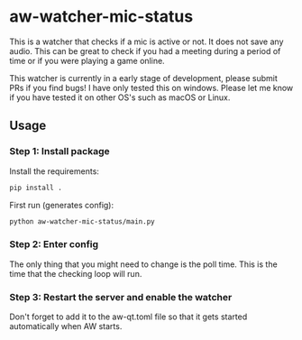 aw-watcher-mic-status
==================

This is a watcher that checks if a mic is active or not. It does not save any audio. This can be great to check if you had a meeting during a period of time or if you were playing a game online.

This watcher is currently in a early stage of development, please submit PRs if you find bugs! I have only tested this on windows. Please let me know if you have tested it on other OS's such as macOS or Linux.


## Usage

### Step 1: Install package

Install the requirements:

```sh
pip install .
```

First run (generates config):
```sh
python aw-watcher-mic-status/main.py
```

### Step 2: Enter config

The only thing that you might need to change is the poll time. This is the time that the checking loop will run. 


### Step 3: Restart the server and enable the watcher

Don't forget to add it to the aw-qt.toml file so that it gets started automatically when AW starts. 